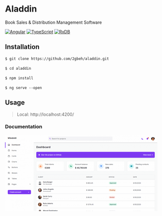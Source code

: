 # Aladdin

Book Sales & Distribution Management Software

[![Angular](https://img.shields.io/badge/Angular-17.x-dd0031.svg)](https://angular.io/tutorial/first-app)
[![TypeScript](https://img.shields.io/badge/TypeScript-5.x-blue.svg)](https://www.typescriptlang.org/docs/)
[![RxDB](https://img.shields.io/badge/RxDB-10.x-8d2089.svg)](https://rxdb.info/quickstart.html)

## Installation

```
$ git clone https://github.com/2gbeh/aladdin.git

$ cd aladdin

$ npm install

$ ng serve --open
```

## Usage

> Local:   http://localhost:4200/

### Documentation

![Screenshot](./social-preview.png)
